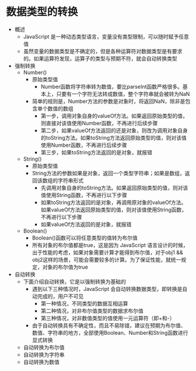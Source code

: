 # 数据类型的转换

+ 概述
  + JavaScript 是一种动态类型语言，变量没有类型限制，可以随时赋予任意值
  + 虽然变量的数据类型是不确定的，但是各种运算符对数据类型是有要求的。如果运算符发现，运算子的类型与预期不符，就会自动转换类型
+ 强制转换
  + Number()
    + 原始类型值
      + Number函数将字符串转为数值，要比parseInt函数严格很多。基本上，只要有一个字符无法转成数值，整个字符串就会被转为NaN
    + 简单的规则是，Number方法的参数是对象时，将返回NaN，除非是包含单个数值的数组
      + 第一步，调用对象自身的valueOf方法。如果返回原始类型的值，则直接对该值使用Number函数，不再进行后续步骤
      + 第二步，如果valueOf方法返回的还是对象，则改为调用对象自身的toString方法。如果toString方法返回原始类型的值，则对该值使用Number函数，不再进行后续步骤
      + 第三步，如果toString方法返回的是对象，就报错
  + String()
    + 原始类型值
    + String方法的参数如果是对象，返回一个类型字符串；如果是数组，返回该数组的字符串形式
      + 先调用对象自身的toString方法。如果返回原始类型的值，则对该值使用String函数，不再进行以下步骤
      + 如果toString方法返回的是对象，再调用原对象的valueOf方法。如果valueOf方法返回原始类型的值，则对该值使用String函数，不再进行以下步骤
      + 如果valueOf方法返回的是对象，就报错
  + Boolean()
    + Boolean()函数可以将任意类型的值转为布尔值
    + 所有对象的布尔值都是true，这是因为 JavaScript 语言设计的时候，出于性能的考虑，如果对象需要计算才能得到布尔值，对于obj1 && obj2这样的场景，可能会需要较多的计算。为了保证性能，就统一规定，对象的布尔值为true
+ 自动转换
  + 下面介绍自动转换，它是以强制转换为基础的
    + 遇到以下三种情况时，JavaScript 会自动转换数据类型，即转换是自动完成的，用户不可见
      + 第一种情况，不同类型的数据互相运算
      + 第二种情况，对非布尔值类型的数据求布尔值
      + 第三种情况，对非数值类型的值使用一元运算符（即+和-）
    + 由于自动转换具有不确定性，而且不易除错，建议在预期为布尔值、数值、字符串的地方，全部使用Boolean、Number和String函数进行显式转换
  + 自动转换为布尔值
  + 自动转换为字符串
  + 自动转换为数值
